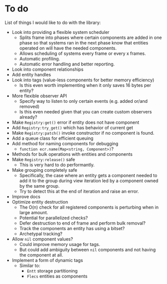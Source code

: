 # To do

List of things I would like to do with the library:

- Look into providing a flexible system scheduler
  - Splits frame into phases where certain components are added in one phase so
  that systems ran in the next phase know that entities operated on will have
  the needed components.
  - Allows scheduling of systems every frame or every x frames.
  - Automatic profiling.
  - Automatic error handling and better reporting.
- Look into component relationships
- Add entity handles
- Look into tags (value-less components for better memory efficiency)
  - Is this even worth implementing when it only saves 16 bytes per entity?
- More flexible observer API
  - Specify way to listen to only certain events (e.g. added or/and removed)
  - Is this even needed given that you can create custom observers already?
- Make `Registry:get()` error if entity does not have component
- Add `Registry:try_get()` which has behavior of current get
- Make `Registry:patch()` invoke constructor if no component is found.
- Add a queue class for efficient queuing
- Add method for naming components for debugging
  - `function ecr.name(Map<string, Component>)`?
- Methods for bulk operations with entities and components
- Make `Registry:release()` safe
  - This is very hard to do performantly.
- Make grouping completely safe
  - Specifically, the case where an entity gets a component needed to add
  it to the group during view iteration led by a component owned by the same
  group.
  - Try to detect this at the end of iteration and raise an error.
- Improve docs
- Optimize entity destruction
  - The O(n) check for all registered components is perturbing when in large
  amount.
  - Potential for parallelized checks?
  - Defer destruction to end of frame and perform bulk removal?
  - Track the components an entity has using a bitset?
  - Archetypal tracking?
- Allow `nil` component values?
  - Could improve memory usage for tags.
  - But could add ambiguity between `nil` components and not having the component
  at all.
- Implement a form of dynamic tags
  - Similar to:
    - `Entt` storage partitioning
    - `Flecs` entities as components
